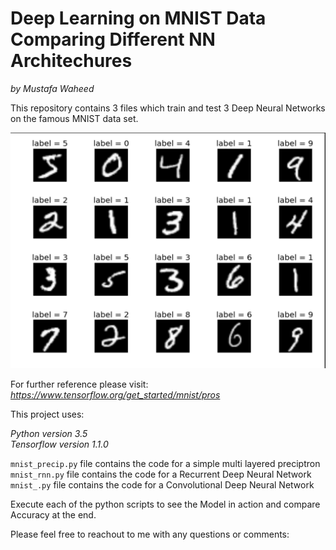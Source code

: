 # Deep Learning on MNIST Data  Comparing Different NN Architechures 
_by Mustafa Waheed_

This repository contains 3 files which train and test 3 Deep Neural Networks on the famous MNIST data set.

![Data Set from TensorFlows library](mnist_data.png)

For further reference please visit:
_https://www.tensorflow.org/get_started/mnist/pros_ 

This project uses:

*Python version 3.5*    
*Tensorflow version 1.1.0*  
 


`mnist_precip.py` file contains the code for a simple multi layered preciptron    
`mnist_rnn.py` file contains the code for a Recurrent Deep Neural Network  
`mnist_.py` file contains the code for a Convolutional Deep Neural Network 


Execute each of the python scripts to see the Model in action and compare Accuracy at the end. 


Please feel free to reachout to me with any questions or comments:
